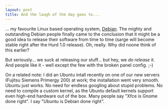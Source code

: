 ```yaml
---
layout: post
title: And the laugh of the day goes to...
---
```


... my favourite Linux based operating system, [Debian](http://www.debian.org). The mighty and outstanding Debian people finally came to the conclusion that it might be a good idea to release their software from time to time (sarge will become stable right after the Hurd 1.0 release). Oh, really. Why did noone think of this earlier?

But seriously... we suck at releasing our stuff... but hey, we *do release* it. And people like it - well except the few with the broken panel config. ;-)

On a related note: I did an Ubuntu intall recently on one of our new servers (Fujitsu Siemens Primergy 200) at work; the installation went very smooth. Ubuntu just works. No need for endless googling about stupid problems. No need to compile a custom kernel, as the Ubuntu default kernels support even high-end hardware out of the box. Many people say "Xfce is Gnome done right". I say "Ubuntu is Debian done right".

